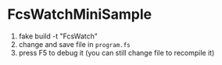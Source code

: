 # FcsWatchMiniSample
1. fake build -t "FcsWatch"
2. change and save file in `program.fs`
3. press F5 to debug it (you can still change file to recompile it)
